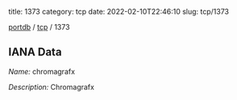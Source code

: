 title: 1373
category: tcp
date: 2022-02-10T22:46:10
slug: tcp/1373

[portdb](/) / [tcp](/category/tcp.html) / 1373


## IANA Data

_Name:_ chromagrafx

_Description:_ Chromagrafx

